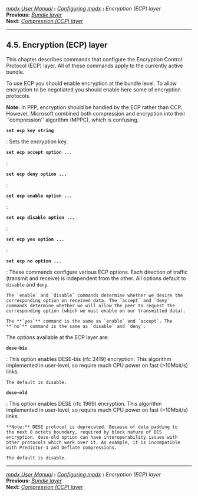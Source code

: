 [*mpdx User Manual*](README.md) **:** [*Configuring mpdx*](mpd17.md)
**:** *Encryption (ECP) layer*\
**Previous:** [*Bundle layer*](mpd22.md)\
**Next:** [*Compression (CCP) layer*](mpd24.md)

------------------------------------------------------------------------

## 4.5. Encryption (ECP) layer

This chapter describes commands that configure the Encryption Control
Protocol (ECP) layer. All of these commands apply to the currently
active bundle.

To use ECP you should enable encryption at the bundle level. To allow
encryption to be negotiated you should enable here some of encryption
protocols.

**Note:** In PPP, encryption should be handled by the ECP rather than
CCP. However, Microsoft combined both compression and encryption into
their \`\`compression\'\' algorithm (MPPC), which is confusing.

**`set ecp key string `**

:   Sets the encryption key.

**`set ecp accept option ... `**

:   

**`set ecp deny option ... `**

:   

**`set ecp enable option ... `**

:   

**`set ecp disable option ... `**

:   

**`set ecp yes option ... `**

:   

**`set ecp no option ... `**

:   These commands configure various ECP options. Each direction of
    traffic (transmit and receive) is independent from the other. All
    options default to `disable` and `deny`.

    The `enable` and `disable` commands determine whether we desire the
    corresponding option on received data. The `accept` and `deny`
    commands determine whether we will allow the peer to request the
    corresponding option (which we must enable on our transmitted data).

    The **`yes`** command is the same as `enable` and `accept`. The
    **`no`** command is the same as `disable` and `deny`.

The options available at the ECP layer are:

**`dese-bis`**

:   This option enables DESE-bis (rfc 2419) encryption. This algorithm
    implemented in user-level, so require much CPU power on fast
    (\>10Mbit/s) links.

    The default is disable.

**`dese-old`**

:   This option enables DESE (rfc 1969) encryption. This algorithm
    implemented in user-level, so require much CPU power on fast
    (\>10Mbit/s) links.

    **Note:** DESE protocol is deprecated. Because of data padding to
    the next 8 octets boundary, required by block nature of DES
    encryption, dese-old option can have interoperability issues with
    other protocols which work over it. As example, it is incompatible
    with Predictor-1 and Deflate compressions.

    The default is disable.

------------------------------------------------------------------------

[*mpdx User Manual*](README.md) **:** [*Configuring mpdx*](mpd17.md)
**:** *Encryption (ECP) layer*\
**Previous:** [*Bundle layer*](mpd22.md)\
**Next:** [*Compression (CCP) layer*](mpd24.md)
